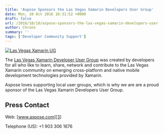 ```yaml
---
title: 'Aspose Sponsors the Las Vegas Xamarin Developers User Group'
date: Mon, 10 Oct 2016 16:31:52 +0000
draft: false
url: /2016/10/10/aspose-sponsors-the-las-vegas-xamarin-developers-user-group/
author: Chrons
summary: ''
tags: ['Developer Community Support']
---
```


[![][1]](http://www.meetup.com/LasVegasXamarin/)

The [Las Vegas Xamarin Developer User Group][2] was created by developers for all who like to learn, share, network and contribute to the Las Vegas Xamarin community on emerging cross-platform and native mobile development technologies provided by Xamarin.

Aspose loves supporting local user groups, which is why we are are a proud sponsor of the Las Vegas Xamarin Developers User Group.

## Press Contact

Web: [www.aspose.com][3]

Telephone (US): +1 903 306 1676




[1]: https://blog.aspose.com/wp-content/uploads/sites/2/2016/10/Las-Vegas-Xamarin-UG.png "Las Vegas Xamarin UG"
[2]: http://www.meetup.com/LasVegasXamarin/
[3]: http://www.aspose.com/



